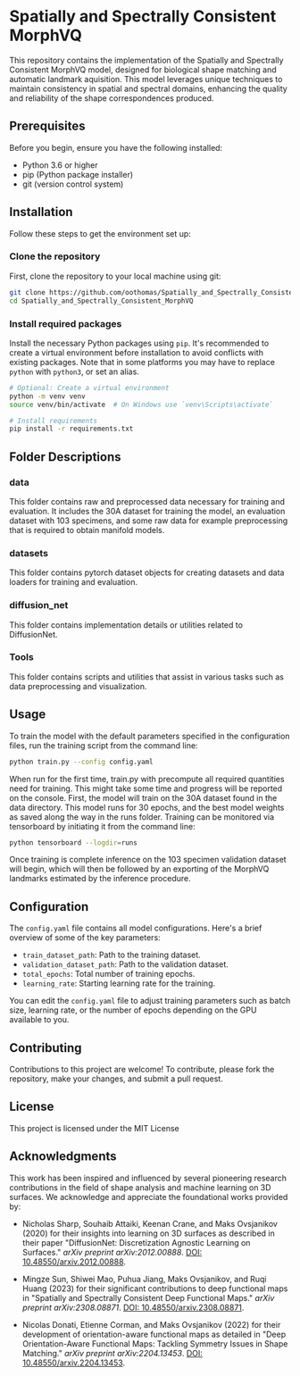 
# Spatially and Spectrally Consistent MorphVQ

This repository contains the implementation of the Spatially and Spectrally Consistent MorphVQ model, designed for biological shape matching and automatic landmark aquisition.
This model leverages unique techniques to maintain consistency in spatial and spectral domains, enhancing the quality and reliability of the shape correspondences produced.

## Prerequisites

Before you begin, ensure you have the following installed:
- Python 3.6 or higher
- pip (Python package installer)
- git (version control system)

## Installation

Follow these steps to get the environment set up:

### Clone the repository

First, clone the repository to your local machine using git:

```bash
git clone https://github.com/oothomas/Spatially_and_Spectrally_Consistent_MorphVQ.git
cd Spatially_and_Spectrally_Consistent_MorphVQ
```

### Install required packages

Install the necessary Python packages using `pip`. It's recommended to create a virtual environment before installation to avoid conflicts with existing packages. Note that in some platforms you may have to replace `python` with `python3`, or set an alias.

```bash
# Optional: Create a virtual environment
python -m venv venv
source venv/bin/activate  # On Windows use `venv\Scripts\activate`

# Install requirements
pip install -r requirements.txt
```
## Folder Descriptions

### data
This folder contains raw and preprocessed data necessary for training and evaluation.
It includes the 30A dataset for training the model, an evaluation dataset with 103 specimens, and some raw data for example preprocessing that is required to obtain manifold models.

### datasets
This folder contains pytorch dataset objects for creating datasets and data loaders for training and evaluation.

### diffusion_net
This folder contains implementation details or utilities related to DiffusionNet.

### Tools
This folder contains scripts and utilities that assist in various tasks such as data preprocessing and visualization.

## Usage

To train the model with the default parameters specified in the configuration files, run the training script from the command line:

```bash
python train.py --config config.yaml
```

When run for the first time, train.py with precompute all required quantities need for training. 
This might take some time and progress will be reported on the console.
First, the model will train on the 30A dataset found in the data directory. This model runs for 30 epochs, and the best model weights as saved along the way in the runs folder.
Training can be monitored via tensorboard by initiating it from the command line:

```bash
python tensorboard --logdir=runs
```

Once training is complete inference on the 103 specimen validation dataset will begin,
which will then be followed by an exporting of the MorphVQ landmarks estimated by the inference procedure.

## Configuration

The `config.yaml` file contains all model configurations. Here's a brief overview of some of the key parameters:

- `train_dataset_path`: Path to the training dataset.
- `validation_dataset_path`: Path to the validation dataset.
- `total_epochs`: Total number of training epochs.
- `learning_rate`: Starting learning rate for the training.

You can edit the `config.yaml` file to adjust training parameters such as batch size, learning rate, or the number of epochs depending on the GPU available to you.

## Contributing

Contributions to this project are welcome! To contribute, please fork the repository, make your changes, and submit a pull request.

## License

This project is licensed under the MIT License

## Acknowledgments

This work has been inspired and influenced by several pioneering research contributions in the field of shape analysis and machine learning on 3D surfaces. We acknowledge and appreciate the foundational works provided by:

- Nicholas Sharp, Souhaib Attaiki, Keenan Crane, and Maks Ovsjanikov (2020) for their insights into learning on 3D surfaces as described in their paper "DiffusionNet: Discretization Agnostic Learning on Surfaces." *arXiv preprint arXiv:2012.00888*. [DOI: 10.48550/arxiv.2012.00888](https://doi.org/10.48550/arxiv.2012.00888).

- Mingze Sun, Shiwei Mao, Puhua Jiang, Maks Ovsjanikov, and Ruqi Huang (2023) for their significant contributions to deep functional maps in "Spatially and Spectrally Consistent Deep Functional Maps." *arXiv preprint arXiv:2308.08871*. [DOI: 10.48550/arxiv.2308.08871](https://doi.org/10.48550/arxiv.2308.08871).

- Nicolas Donati, Etienne Corman, and Maks Ovsjanikov (2022) for their development of orientation-aware functional maps as detailed in "Deep Orientation-Aware Functional Maps: Tackling Symmetry Issues in Shape Matching." *arXiv preprint arXiv:2204.13453*. [DOI: 10.48550/arxiv.2204.13453](https://doi.org/10.48550/arxiv.2204.13453).

